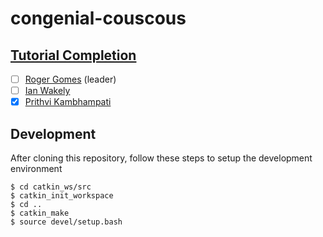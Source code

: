 # congenial-couscous

## [Tutorial Completion](https://www.clearpathrobotics.com/assets/guides/ros/ROS%20Navigation%20Basics.html)
- [ ] [Roger Gomes](https://github.com/RogerGomes29) (leader)
- [ ] [Ian Wakely](https://github.com/raveious)
- [X] [Prithvi Kambhampati](https://github.com/PrithviKambhampati)

## Development

After cloning this repository, follow these steps to setup the development environment
```
$ cd catkin_ws/src
$ catkin_init_workspace
$ cd ..
$ catkin_make
$ source devel/setup.bash
```
